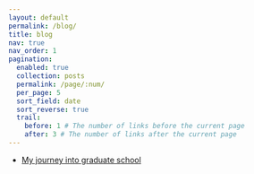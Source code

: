 ```yaml
---
layout: default
permalink: /blog/
title: blog
nav: true
nav_order: 1
pagination:
  enabled: true
  collection: posts
  permalink: /page/:num/
  per_page: 5
  sort_field: date
  sort_reverse: true
  trail:
    before: 1 # The number of links before the current page
    after: 3 # The number of links after the current page
---
```


<ul>
    <li><a href="https://ishitachaturvedi.github.io/blog/2025/Applying-to-gradschool/">My journey into graduate school</a></li>
</ul>